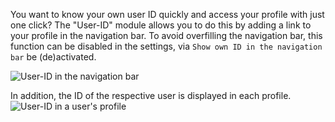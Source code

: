 You want to know your own user ID quickly and access your profile with just one click?
The "User-ID" module allows you to do this by adding a link to your profile in the navigation bar.
To avoid overfilling the navigation bar, this function can be disabled in the settings, 
 via `Show own ID in the navigation bar` be (de)activated.

![User-ID in the navigation bar](/docs/assets/userid/img/navbar.png)

In addition, the ID of the respective user is displayed in each profile.
![User-ID in a user's profile](/docs/assets/userid/img/profile.png)
